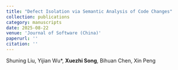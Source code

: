 ```yaml
---
title: "Defect Isolation via Semantic Analysis of Code Changes"
collection: publications
category: manuscripts
date: 2025-08-22
venue: 'Journal of Software (China)'
paperurl: ''
citation: ''
---
```


Shuning Liu, Yijian Wu*, **Xuezhi Song**, Bihuan Chen, Xin Peng